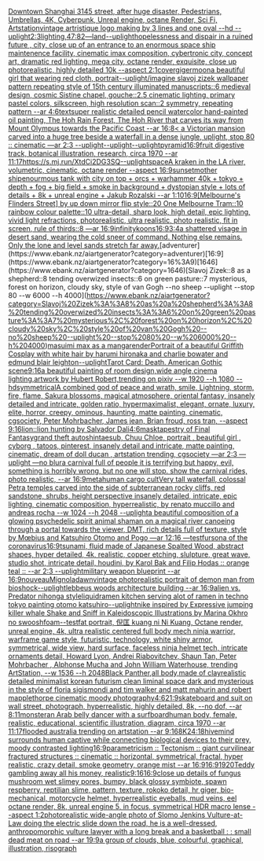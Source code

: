 [Downtown Shanghai 3145 street, after huge disaster, Pedestrians, Umbrellas, 4K, Cyberpunk, Unreal engine, octane Render, Sci Fi, Artstation](https://www.ebank.nz/aiartgenerator?category=Downtown%20Shanghai%203145%20street%2C%20after%20huge%20disaster%2C%20Pedestrians%2C%20Umbrellas%2C%204K%2C%20Cyberpunk%2C%20Unreal%20engine%2C%20octane%20Render%2C%20Sci%20Fi%2C%20Artstation)[vintage artristique logo making by 3 lines and one oval --hd --uplight](https://www.ebank.nz/aiartgenerator?category=vintage%20artristique%20logo%20making%20by%203%20lines%20and%20one%20oval%20--hd%20--uplight)[2:3](https://www.ebank.nz/aiartgenerator?category=2%3A3)[lighting,](https://www.ebank.nz/aiartgenerator?category=lighting%2C)[47:82](https://www.ebank.nz/aiartgenerator?category=47%3A82)[—land](https://www.ebank.nz/aiartgenerator?category=%E2%80%94land)[--uplight](https://www.ebank.nz/aiartgenerator?category=--uplight)[hopelessness and dispair in a ruined future , city, close up of an entrance to an enormous space ship maintenence facility, cinematic imax composition, cybertronic city, concept art, dramatic red lighting, mega city, octane render, exquisite, close up photorealistic, highly detailed 10k --aspect 2:1](https://www.ebank.nz/aiartgenerator?category=hopelessness%20and%20dispair%20in%20a%20ruined%20future%20%2C%20city%2C%20close%20up%20of%20an%20entrance%20to%20an%20enormous%20space%20ship%20maintenence%20facility%2C%20cinematic%20imax%20composition%2C%20cybertronic%20city%2C%20concept%20art%2C%20dramatic%20red%20lighting%2C%20mega%20city%2C%20octane%20render%2C%20exquisite%2C%20close%20up%20photorealistic%2C%20highly%20detailed%2010k%20--aspect%202%3A1)[cover](https://www.ebank.nz/aiartgenerator?category=cover)[giger](https://www.ebank.nz/aiartgenerator?category=giger)[moon](https://www.ebank.nz/aiartgenerator?category=moon)[a beautiful girl that wearing red cloth, portrait](https://www.ebank.nz/aiartgenerator?category=a%20beautiful%20girl%20that%20wearing%20red%20cloth%2C%20portrait)[--uplight](https://www.ebank.nz/aiartgenerator?category=--uplight)[/imagine slavoj zizek wallpaper pattern repeating style of 15th century illuminated manuscripts::6 medieval design, cosmic Sistine chapel, gouche::2.5 cinematic lighting, primary pastel colors, silkscreen, high resolution scan::2 symmetry, repeating pattern --ar 4:6](https://www.ebank.nz/aiartgenerator?category=/imagine%20slavoj%20zizek%20wallpaper%20pattern%20repeating%20style%20of%2015th%20century%20illuminated%20manuscripts%3A%3A6%20medieval%20design%2C%20cosmic%20Sistine%20chapel%2C%20gouche%3A%3A2.5%20cinematic%20lighting%2C%20primary%20pastel%20colors%2C%20silkscreen%2C%20high%20resolution%20scan%3A%3A2%20symmetry%2C%20repeating%20pattern%20--ar%204%3A6)[text](https://www.ebank.nz/aiartgenerator?category=text)[super realistic detailed pencil watercolor hand-painted oil painting, The Hoh Rain Forest, The Hoh River that carves its way from Mount Olympus towards the Pacific Coast --ar 16:8](https://www.ebank.nz/aiartgenerator?category=super%20realistic%20detailed%20pencil%20watercolor%20hand-painted%20oil%20painting%2C%20The%20Hoh%20Rain%20Forest%2C%20The%20Hoh%20River%20that%20carves%20its%20way%20from%20Mount%20Olympus%20towards%20the%20Pacific%20Coast%20--ar%2016%3A8)[< a Victorian mansion carved into a huge tree beside a waterfall in a dense jungle, uplight, stop 80 :: cinematic —ar 2:3 --uplight](https://www.ebank.nz/aiartgenerator?category=%3C%20a%20Victorian%20mansion%20carved%20into%20a%20huge%20tree%20beside%20a%20waterfall%20in%20a%20dense%20jungle%2C%20uplight%2C%20stop%2080%20%3A%3A%20cinematic%20%E2%80%94ar%202%3A3%20--uplight)[--uplight](https://www.ebank.nz/aiartgenerator?category=--uplight)[--uplight](https://www.ebank.nz/aiartgenerator?category=--uplight)[pyramid](https://www.ebank.nz/aiartgenerator?category=pyramid)[16:9](https://www.ebank.nz/aiartgenerator?category=16%3A9)[fruit digestive track, botanical illustration, research, circa 1970 --ar 11:17](https://www.ebank.nz/aiartgenerator?category=fruit%20digestive%20track%2C%20botanical%20illustration%2C%20research%2C%20circa%201970%20--ar%2011%3A17)[<https://s.mj.run/XtdCi2DG3SQ>](https://www.ebank.nz/aiartgenerator?category=%3Chttps%3A//s.mj.run/XtdCi2DG3SQ%3E)[--uplight](https://www.ebank.nz/aiartgenerator?category=--uplight)[space](https://www.ebank.nz/aiartgenerator?category=space)[A kraken in the LA river, volumetric, cinematic, octane render --aspect 16:9](https://www.ebank.nz/aiartgenerator?category=A%20kraken%20in%20the%20LA%20river%2C%20volumetric%2C%20cinematic%2C%20octane%20render%20--aspect%2016%3A9)[sunset](https://www.ebank.nz/aiartgenerator?category=sunset)[mother ship](https://www.ebank.nz/aiartgenerator?category=mother%20ship)[enourmous tank with city on top + orcs + warhammer 40k + tokyo + depth + fog + big field + smoke in background + dystopian style + lots of details + 8k + unreal engine + Jakub Rozalski --ar 1:10](https://www.ebank.nz/aiartgenerator?category=enourmous%20tank%20with%20city%20on%20top%20%2B%20orcs%20%2B%20warhammer%2040k%20%2B%20tokyo%20%2B%20depth%20%2B%20fog%20%2B%20big%20field%20%2B%20smoke%20in%20background%20%2B%20dystopian%20style%20%2B%20lots%20of%20details%20%2B%208k%20%2B%20unreal%20engine%20%2B%20Jakub%20Rozalski%20--ar%201%3A10)[16:9](https://www.ebank.nz/aiartgenerator?category=16%3A9)[[Melbourne's Flinders Street] by up down mirror flip style::20 One Melbourne Tram::10 rainbow colour palette::10 ultra-detail, sharp look, high detail, epic lighting, vivid light refractions, photorealistic, ultra realistic, photo realistic, fit in screen, rule of thirds::8 —ar 16:9](https://www.ebank.nz/aiartgenerator?category=%5BMelbourne%27s%20Flinders%20Street%5D%20by%20up%20down%20mirror%20flip%20style%3A%3A20%20One%20Melbourne%20Tram%3A%3A10%20rainbow%20colour%20palette%3A%3A10%20ultra-detail%2C%20sharp%20look%2C%20high%20detail%2C%20epic%20lighting%2C%20vivid%20light%20refractions%2C%20photorealistic%2C%20ultra%20realistic%2C%20photo%20realistic%2C%20fit%20in%20screen%2C%20rule%20of%20thirds%3A%3A8%20%E2%80%94ar%2016%3A9)[infinity](https://www.ebank.nz/aiartgenerator?category=infinity)[koons](https://www.ebank.nz/aiartgenerator?category=koons)[16:9](https://www.ebank.nz/aiartgenerator?category=16%3A9)[3:4](https://www.ebank.nz/aiartgenerator?category=3%3A4)[a shattered visage in desert sand, wearing the cold sneer of command. Nothing else remains. Only the lone and level sands stretch far away.](https://www.ebank.nz/aiartgenerator?category=a%20shattered%20visage%20in%20desert%20sand%2C%20wearing%20the%20cold%20sneer%20of%20command.%20Nothing%20else%20remains.%20Only%20the%20lone%20and%20level%20sands%20stretch%20far%20away.)[adventurer](https://www.ebank.nz/aiartgenerator?category=adventurer)[16:9](https://www.ebank.nz/aiartgenerator?category=16%3A9)[1646](https://www.ebank.nz/aiartgenerator?category=1646)[Slavoj Zizek::8 as a shepherd::8 tending overwized insects::6 on green pasture::7 mysterious, forest on horizon, cloudy sky, style of van Gogh --no sheep --uplight --stop 80 --w 6000 --h 4000](https://www.ebank.nz/aiartgenerator?category=Slavoj%20Zizek%3A%3A8%20as%20a%20shepherd%3A%3A8%20tending%20overwized%20insects%3A%3A6%20on%20green%20pasture%3A%3A7%20mysterious%2C%20forest%20on%20horizon%2C%20cloudy%20sky%2C%20style%20of%20van%20Gogh%20--no%20sheep%20--uplight%20--stop%2080%20--w%206000%20--h%204000)[masuimi max as a manga](https://www.ebank.nz/aiartgenerator?category=masuimi%20max%20as%20a%20manga)[render](https://www.ebank.nz/aiartgenerator?category=render)[Portrait of a beautiful Griffith Cosplay with white hair by harumi hironaka and charlie bowater and edmund blair leighton](https://www.ebank.nz/aiartgenerator?category=Portrait%20of%20a%20beautiful%20Griffith%20Cosplay%20with%20white%20hair%20by%20harumi%20hironaka%20and%20charlie%20bowater%20and%20edmund%20blair%20leighton)[--uplight](https://www.ebank.nz/aiartgenerator?category=--uplight)[Tarot Card: Death. American Gothic scene](https://www.ebank.nz/aiartgenerator?category=Tarot%20Card%3A%20Death.%20American%20Gothic%20scene)[9:16](https://www.ebank.nz/aiartgenerator?category=9%3A16)[a beautiful painting of room design,wide angle,cinema lighting,artwork by Hubert Robert,trending on pixiv --w 1920 --h 1080 --hd](https://www.ebank.nz/aiartgenerator?category=a%20beautiful%20painting%20of%20room%20design%2Cwide%20angle%2Ccinema%20lighting%2Cartwork%20by%20Hubert%20Robert%2Ctrending%20on%20pixiv%20--w%201920%20--h%201080%20--hd)[symmetrical](https://www.ebank.nz/aiartgenerator?category=symmetrical)[A combined god of peace and wrath, smile, Lightning, storm, fire, flame, Sakura blossoms, magical atmosphere, oriental fantasy, insanely detailed and intricate, golden ratio, hypermaximalist, elegant, ornate, luxury, elite, horror, creepy, ominous, haunting, matte painting, cinematic, cgsociety, Peter Mohrbacher, James jean, Brian froud, ross tran, --aspect 9:16](https://www.ebank.nz/aiartgenerator?category=A%20combined%20god%20of%20peace%20and%20wrath%2C%20smile%2C%20Lightning%2C%20storm%2C%20fire%2C%20flame%2C%20Sakura%20blossoms%2C%20magical%20atmosphere%2C%20oriental%20fantasy%2C%20insanely%20detailed%20and%20intricate%2C%20golden%20ratio%2C%20hypermaximalist%2C%20elegant%2C%20ornate%2C%20luxury%2C%20elite%2C%20horror%2C%20creepy%2C%20ominous%2C%20haunting%2C%20matte%20painting%2C%20cinematic%2C%20cgsociety%2C%20Peter%20Mohrbacher%2C%20James%20jean%2C%20Brian%20froud%2C%20ross%20tran%2C%20--aspect%209%3A16)[lion::lion hunting by Salvador Dali](https://www.ebank.nz/aiartgenerator?category=lion%3A%3Alion%20hunting%20by%20Salvador%20Dali)[4:6](https://www.ebank.nz/aiartgenerator?category=4%3A6)[mask](https://www.ebank.nz/aiartgenerator?category=mask)[tapestry of Final Fantasy](https://www.ebank.nz/aiartgenerator?category=tapestry%20of%20Final%20Fantasy)[grand theft auto](https://www.ebank.nz/aiartgenerator?category=grand%20theft%20auto)[shintaesub, Chuu Chloe, portrait , beautiful girl , cyborg , tatoos, pinterest, insanely detail and intricate, matte painting, cinematic, dream of doll ducan , artstation trending, cgsociety  —ar 2:3 —uplight —no blur](https://www.ebank.nz/aiartgenerator?category=shintaesub%2C%20Chuu%20Chloe%2C%20portrait%20%2C%20beautiful%20girl%20%2C%20cyborg%20%2C%20tatoos%2C%20pinterest%2C%20insanely%20detail%20and%20intricate%2C%20matte%20painting%2C%20cinematic%2C%20dream%20of%20doll%20ducan%20%2C%20artstation%20trending%2C%20cgsociety%20%20%E2%80%94ar%202%3A3%20%E2%80%94uplight%20%E2%80%94no%20blur)[a carnival full of people it is terrifying but happy, evil, something is horribly wrong, but no one will stop. show the carnival rides, photo realistic, --ar 16:9](https://www.ebank.nz/aiartgenerator?category=a%20carnival%20full%20of%20people%20it%20is%20terrifying%20but%20happy%2C%20evil%2C%20something%20is%20horribly%20wrong%2C%20but%20no%20one%20will%20stop.%20show%20the%20carnival%20rides%2C%20photo%20realistic%2C%20--ar%2016%3A9)[metahuman cargo cult](https://www.ebank.nz/aiartgenerator?category=metahuman%20cargo%20cult)[Very tall waterfall, colossal Petra temples carved into the side of subterranean rocky cliffs, red sandstone, shrubs, height perspective insanely detailed, intricate, epic lighting, cinematic composition, hyperrealistic, by renato muccillo and andreas rocha --w 1024 --h 2048 --uplight](https://www.ebank.nz/aiartgenerator?category=Very%20tall%20waterfall%2C%20colossal%20Petra%20temples%20carved%20into%20the%20side%20of%20subterranean%20rocky%20cliffs%2C%20red%20sandstone%2C%20shrubs%2C%20height%20perspective%20insanely%20detailed%2C%20intricate%2C%20epic%20lighting%2C%20cinematic%20composition%2C%20hyperrealistic%2C%20by%20renato%20muccillo%20and%20andreas%20rocha%20--w%201024%20--h%202048%20--uplight)[a beautiful composition of a glowing psychedelic spirit animal shaman on a magical river canoeing through a portal towards the viewer, DMT,  rich details full of texture, style by Mœbius and Katsuhiro Otomo and Pogo —ar 12:16 —test](https://www.ebank.nz/aiartgenerator?category=a%20beautiful%20composition%20of%20a%20glowing%20psychedelic%20spirit%20animal%20shaman%20on%20a%20magical%20river%20canoeing%20through%20a%20portal%20towards%20the%20viewer%2C%20DMT%2C%20%20rich%20details%20full%20of%20texture%2C%20style%20by%20M%C5%93bius%20and%20Katsuhiro%20Otomo%20and%20Pogo%20%E2%80%94ar%2012%3A16%20%E2%80%94test)[fursona of the coronavirus](https://www.ebank.nz/aiartgenerator?category=fursona%20of%20the%20coronavirus)[16:9](https://www.ebank.nz/aiartgenerator?category=16%3A9)[tsunami, fluid made of Japanese Spalted Wood, abstract shapes, hyper detailed, 4k, realistic, copper etching, slulpture, great wave, studio shot, intricate detail, houdini, by Karol Bak and Filip Hodas :: orange teal :: --ar 2:3 --uplight](https://www.ebank.nz/aiartgenerator?category=tsunami%2C%20fluid%20made%20of%20Japanese%20Spalted%20Wood%2C%20abstract%20shapes%2C%20hyper%20detailed%2C%204k%2C%20realistic%2C%20copper%20etching%2C%20slulpture%2C%20great%20wave%2C%20studio%20shot%2C%20intricate%20detail%2C%20houdini%2C%20by%20Karol%20Bak%20and%20Filip%20Hodas%20%3A%3A%20orange%20teal%20%3A%3A%20--ar%202%3A3%20--uplight)[military weapon blueprint --ar 16:9](https://www.ebank.nz/aiartgenerator?category=military%20weapon%20blueprint%20--ar%2016%3A9)[nouveau](https://www.ebank.nz/aiartgenerator?category=nouveau)[Mignola](https://www.ebank.nz/aiartgenerator?category=Mignola)[dawn](https://www.ebank.nz/aiartgenerator?category=dawn)[vintage photorealistic portrait of demon man from bioshock](https://www.ebank.nz/aiartgenerator?category=vintage%20photorealistic%20portrait%20of%20demon%20man%20from%20bioshock)[--uplight](https://www.ebank.nz/aiartgenerator?category=--uplight)[lebbeus woods architecture building --ar 16:9](https://www.ebank.nz/aiartgenerator?category=lebbeus%20woods%20architecture%20building%20--ar%2016%3A9)[alien vs. Predator nihonga style](https://www.ebank.nz/aiartgenerator?category=alien%20vs.%20Predator%20nihonga%20style)[liquid](https://www.ebank.nz/aiartgenerator?category=liquid)[ramen kitchen serving alot of ramen in techno tokyo painting otomo katsuhiro](https://www.ebank.nz/aiartgenerator?category=ramen%20kitchen%20serving%20alot%20of%20ramen%20in%20techno%20tokyo%20painting%20otomo%20katsuhiro)[--uplight](https://www.ebank.nz/aiartgenerator?category=--uplight)[nike inspired by Expressive jumping killer whale Shake and Sniff in Kaleidoscopic Illustrations by Marina Okhro no swoosh](https://www.ebank.nz/aiartgenerator?category=nike%20inspired%20by%20Expressive%20jumping%20killer%20whale%20Shake%20and%20Sniff%20in%20Kaleidoscopic%20Illustrations%20by%20Marina%20Okhro%20no%20swoosh)[foam](https://www.ebank.nz/aiartgenerator?category=foam)[--test](https://www.ebank.nz/aiartgenerator?category=--test)[fat portrait,  倪匡 kuang ni Ni Kuang, Octane render, unreal engine, 4k, ultra realistic centered full body mech ninja warrior, warframe game style, futuristic, technology, white shiny armor, symmetrical, wide view, hard surface, faceless ninja helmet tech, intricate ornaments detail, Howard Lyon, Andrei Riabovitchev, Shaun Tan, Peter Mohrbacher , Alphonse Mucha and John William Waterhouse, trending ArtStation, --w 1536 --h 2048](https://www.ebank.nz/aiartgenerator?category=fat%20portrait%2C%20%20%E5%80%AA%E5%8C%A1%20kuang%20ni%20Ni%20Kuang%2C%20Octane%20render%2C%20unreal%20engine%2C%204k%2C%20ultra%20realistic%20centered%20full%20body%20mech%20ninja%20warrior%2C%20warframe%20game%20style%2C%20futuristic%2C%20technology%2C%20white%20shiny%20armor%2C%20symmetrical%2C%20wide%20view%2C%20hard%20surface%2C%20faceless%20ninja%20helmet%20tech%2C%20intricate%20ornaments%20detail%2C%20Howard%20Lyon%2C%20Andrei%20Riabovitchev%2C%20Shaun%20Tan%2C%20Peter%20Mohrbacher%20%2C%20Alphonse%20Mucha%20and%20John%20William%20Waterhouse%2C%20trending%20ArtStation%2C%20--w%201536%20--h%202048)[Black Panther,all body,made of clay](https://www.ebank.nz/aiartgenerator?category=Black%20Panther%2Call%20body%2Cmade%20of%20clay)[realistic detailed minimalist korean futurism clean liminal space dark and mysterious in the style of floria sigismondi and tim walker and matt mahurin and robert mapplethorpe cinematic moody photography](https://www.ebank.nz/aiartgenerator?category=realistic%20detailed%20minimalist%20korean%20futurism%20clean%20liminal%20space%20dark%20and%20mysterious%20in%20the%20style%20of%20floria%20sigismondi%20and%20tim%20walker%20and%20matt%20mahurin%20and%20robert%20mapplethorpe%20cinematic%20moody%20photography)[4:6](https://www.ebank.nz/aiartgenerator?category=4%3A6)[21:9](https://www.ebank.nz/aiartgenerator?category=21%3A9)[skateboard and suit on wall street, photograph, hyperrealistic, highly detailed, 8k, --no dof, --ar 8:11](https://www.ebank.nz/aiartgenerator?category=skateboard%20and%20suit%20on%20wall%20street%2C%20photograph%2C%20hyperrealistic%2C%20highly%20detailed%2C%208k%2C%20--no%20dof%2C%20--ar%208%3A11)[monster](https://www.ebank.nz/aiartgenerator?category=monster)[an Arab belly dancer with a surfboard](https://www.ebank.nz/aiartgenerator?category=an%20Arab%20belly%20dancer%20with%20a%20surfboard)[](https://www.ebank.nz/aiartgenerator?category=)[human body, female, realistic, educational, scientific illustration, diagram, circa 1970 --ar 11:17](https://www.ebank.nz/aiartgenerator?category=human%20body%2C%20female%2C%20realistic%2C%20educational%2C%20scientific%20illustration%2C%20diagram%2C%20circa%201970%20--ar%2011%3A17)[flooded australia trending on artstation --ar 9:16](https://www.ebank.nz/aiartgenerator?category=flooded%20australia%20trending%20on%20artstation%20--ar%209%3A16)[8K](https://www.ebank.nz/aiartgenerator?category=8K)[24:18](https://www.ebank.nz/aiartgenerator?category=24%3A18)[hivemind surrounds human captive while connecting biological devices to their prey, moody contrasted lighting](https://www.ebank.nz/aiartgenerator?category=hivemind%20surrounds%20human%20captive%20while%20connecting%20biological%20devices%20to%20their%20prey%2C%20moody%20contrasted%20lighting)[16:9](https://www.ebank.nz/aiartgenerator?category=16%3A9)[parametricism :: Tectonism :: giant curvilinear fractured structures :: cinematic :: horizontal, symmetrical, fractal, hyper realistic, crazy detail, smoke geometry, orange mist  --ar 16:9](https://www.ebank.nz/aiartgenerator?category=parametricism%20%3A%3A%20Tectonism%20%3A%3A%20giant%20curvilinear%20fractured%20structures%20%3A%3A%20cinematic%20%3A%3A%20horizontal%2C%20symmetrical%2C%20fractal%2C%20hyper%20realistic%2C%20crazy%20detail%2C%20smoke%20geometry%2C%20orange%20mist%20%20--ar%2016%3A9)[16:9](https://www.ebank.nz/aiartgenerator?category=16%3A9)[1920](https://www.ebank.nz/aiartgenerator?category=1920)[Teddy gambling away all his money, realistic](https://www.ebank.nz/aiartgenerator?category=Teddy%20gambling%20away%20all%20his%20money%2C%20realistic)[9:16](https://www.ebank.nz/aiartgenerator?category=9%3A16)[16:9](https://www.ebank.nz/aiartgenerator?category=16%3A9)[close up details of fungus mushroom wet slimey pores, bumpy, black glossy symbiote, spawn respberry, reptilian slime, pattern, texture, rokoko detail, hr giger, bio-mechanical, motorcycle helmet, hyperrealistic eyeballs, mud veins, eel octane render, 8k, unreal engine 5, in focus, symmetrical HDR macro lense --aspect 1:2](https://www.ebank.nz/aiartgenerator?category=close%20up%20details%20of%20fungus%20mushroom%20wet%20slimey%20pores%2C%20bumpy%2C%20black%20glossy%20symbiote%2C%20spawn%20respberry%2C%20reptilian%20slime%2C%20pattern%2C%20texture%2C%20rokoko%20detail%2C%20hr%20giger%2C%20bio-mechanical%2C%20motorcycle%20helmet%2C%20hyperrealistic%20eyeballs%2C%20mud%20veins%2C%20eel%20octane%20render%2C%208k%2C%20unreal%20engine%205%2C%20in%20focus%2C%20symmetrical%20HDR%20macro%20lense%20--aspect%201%3A2)[photorealistic wide-angle photo of Slomo Jenkins Vulture-at-Law doing the electric slide down the road, he is a well-dressed, anthropomorphic vulture lawyer with a long break and a basketball : : small dead meat on road --ar 19:9](https://www.ebank.nz/aiartgenerator?category=photorealistic%20wide-angle%20photo%20of%20Slomo%20Jenkins%20Vulture-at-Law%20doing%20the%20electric%20slide%20down%20the%20road%2C%20he%20is%20a%20well-dressed%2C%20anthropomorphic%20vulture%20lawyer%20with%20a%20long%20break%20and%20a%20basketball%20%3A%20%3A%20small%20dead%20meat%20on%20road%20--ar%2019%3A9)[a group of clouds, blue, colourful, graphical, illustration, risograph](https://www.ebank.nz/aiartgenerator?category=a%20group%20of%20clouds%2C%20blue%2C%20colourful%2C%20graphical%2C%20illustration%2C%20risograph)